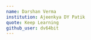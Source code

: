 ```yaml
---
name: Darshan Verma
institution: Ajeenkya DY Patik  
quote: Keep Learning
github_user: dv64bit
---
```

